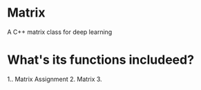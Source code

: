 # Matrix
A C++ matrix class for deep learning

# What's its functions includeed?
1.. Matrix Assignment
2. Matrix
3. 
